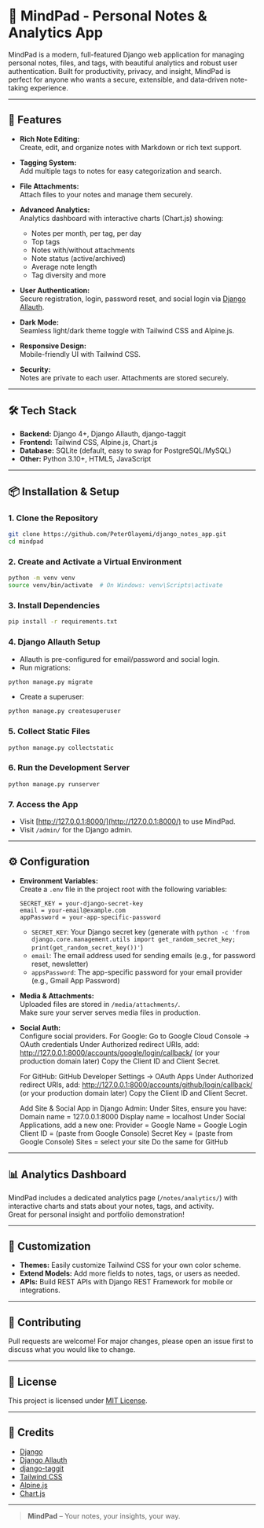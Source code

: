 # 🧠 MindPad - Personal Notes & Analytics App

MindPad is a modern, full-featured Django web application for managing personal notes, files, and tags, with beautiful analytics and robust user authentication. Built for productivity, privacy, and insight, MindPad is perfect for anyone who wants a secure, extensible, and data-driven note-taking experience.

---

## 🚀 Features

- **Rich Note Editing:**  
  Create, edit, and organize notes with Markdown or rich text support.

- **Tagging System:**  
  Add multiple tags to notes for easy categorization and search.

- **File Attachments:**  
  Attach files to your notes and manage them securely.

- **Advanced Analytics:**  
  Analytics dashboard with interactive charts (Chart.js) showing:
  - Notes per month, per tag, per day
  - Top tags
  - Notes with/without attachments
  - Note status (active/archived)
  - Average note length
  - Tag diversity and more

- **User Authentication:**  
  Secure registration, login, password reset, and social login via [Django Allauth](https://django-allauth.readthedocs.io/).

- **Dark Mode:**  
  Seamless light/dark theme toggle with Tailwind CSS and Alpine.js.

- **Responsive Design:**  
  Mobile-friendly UI with Tailwind CSS.

- **Security:**  
  Notes are private to each user. Attachments are stored securely.

---

## 🛠️ Tech Stack

- **Backend:** Django 4+, Django Allauth, django-taggit
- **Frontend:** Tailwind CSS, Alpine.js, Chart.js
- **Database:** SQLite (default, easy to swap for PostgreSQL/MySQL)
- **Other:** Python 3.10+, HTML5, JavaScript

---

## 📦 Installation & Setup

### 1. Clone the Repository

```sh
git clone https://github.com/PeterOlayemi/django_notes_app.git
cd mindpad
```

### 2. Create and Activate a Virtual Environment

```sh
python -m venv venv
source venv/bin/activate  # On Windows: venv\Scripts\activate
```

### 3. Install Dependencies

```sh
pip install -r requirements.txt
```

### 4. Django Allauth Setup

- Allauth is pre-configured for email/password and social login.
- Run migrations:

```sh
python manage.py migrate
```

- Create a superuser:

```sh
python manage.py createsuperuser
```

### 5. Collect Static Files

```sh
python manage.py collectstatic
```

### 6. Run the Development Server

```sh
python manage.py runserver
```

### 7. Access the App

- Visit [http://127.0.0.1:8000/](http://127.0.0.1:8000/) to use MindPad.
- Visit `/admin/` for the Django admin.

---

## ⚙️ Configuration

- **Environment Variables:**  
   Create a `.env` file in the project root with the following variables:
   ```
   SECRET_KEY = your-django-secret-key
   email = your-email@example.com
   appPassword = your-app-specific-password
   ```

   - `SECRET_KEY`: Your Django secret key (generate with `python -c 'from django.core.management.utils import get_random_secret_key; print(get_random_secret_key())'`)
   - `email`: The email address used for sending emails (e.g., for password reset, newsletter)
   - `appsPassword`: The app-specific password for your email provider (e.g., Gmail App Password)

- **Media & Attachments:**  
  Uploaded files are stored in `/media/attachments/`.  
  Make sure your server serves media files in production.

- **Social Auth:**  
  Configure social providers.
  For Google:
  Go to Google Cloud Console → OAuth credentials
  Under Authorized redirect URIs, add: http://127.0.0.1:8000/accounts/google/login/callback/ (or your production domain later)
  Copy the Client ID and Client Secret.

  For GitHub:
  GitHub Developer Settings → OAuth Apps
  Under Authorized redirect URIs, add: http://127.0.0.1:8000/accounts/github/login/callback/ (or your production domain later)
  Copy the Client ID and Client Secret.

  Add Site & Social App in Django Admin:
  Under Sites, ensure you have:
  Domain name = 127.0.0.1:8000
  Display name = localhost
  Under Social Applications, add a new one:
  Provider = Google
  Name = Google Login
  Client ID = (paste from Google Console)
  Secret Key = (paste from Google Console)
  Sites = select your site
  Do the same for GitHub

---

## 📊 Analytics Dashboard

MindPad includes a dedicated analytics page (`/notes/analytics/`) with interactive charts and stats about your notes, tags, and activity.  
Great for personal insight and portfolio demonstration!

---

## 📝 Customization

- **Themes:** Easily customize Tailwind CSS for your own color scheme.
- **Extend Models:** Add more fields to notes, tags, or users as needed.
- **APIs:** Build REST APIs with Django REST Framework for mobile or integrations.

---

## 🤝 Contributing

Pull requests are welcome! For major changes, please open an issue first to discuss what you would like to change.

---

## 📄 License

This project is licensed under [MIT License](LICENSE).

---

## 🙌 Credits

- [Django](https://www.djangoproject.com/)
- [Django Allauth](https://django-allauth.readthedocs.io/)
- [django-taggit](https://django-taggit.readthedocs.io/)
- [Tailwind CSS](https://tailwindcss.com/)
- [Alpine.js](https://alpinejs.dev/)
- [Chart.js](https://www.chartjs.org/)

---

> **MindPad** – Your notes, your insights, your way.
